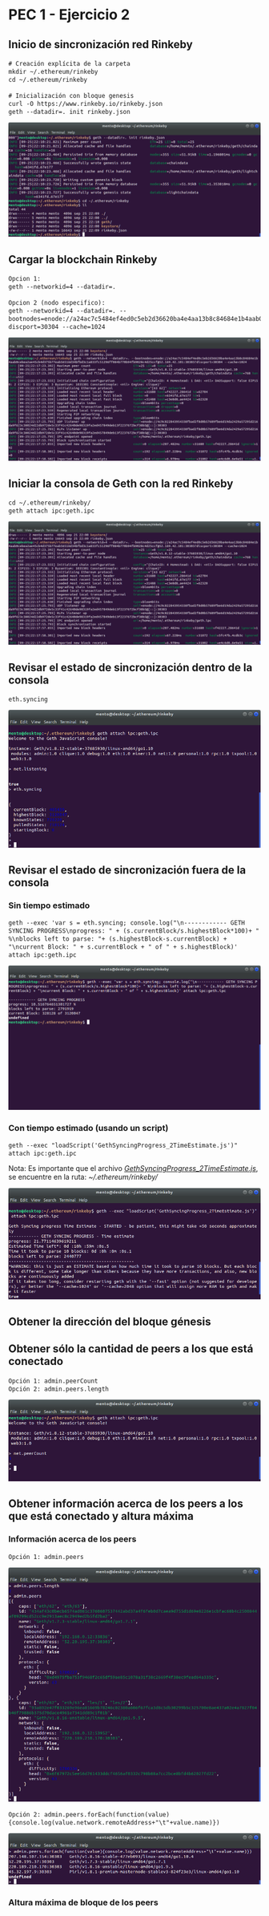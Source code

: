 # PEC 1 - Ejercicio 2

## Inicio de sincronización red Rinkeby

``` 
# Creación explícita de la carpeta
mkdir ~/.ethereum/rinkeby
cd ~/.ethereum/rinkeby

# Inicialización con bloque genesis
curl -O https://www.rinkeby.io/rinkeby.json
geth --datadir=. init rinkeby.json
``` 

![Inicialización de Rinkeby](images/init-rinkeby.png?raw=true "Inicialización de Rinkeby")

## Cargar la blockchain Rinkeby

``` 
Opcion 1:
geth --networkid=4 --datadir=.

Opcion 2 (nodo especifico):
geth --networkid=4 --datadir=. --bootnodes=enode://a24ac7c5484ef4ed0c5eb2d36620ba4e4aa13b8c84684e1b4aab0cebea2ae45cb4d375b77eab56516d34bfbd3c1a833fc51296ff084b770b94fb9028c4d25ccf@52.169.42.101:30303?discport=30304 --cache=1024
``` 

![Cargar la blockchain Rinkeby](images/load-blockchain-rinkeby.png?raw=true "Cargar la blockchain ")

## Iniciar la consola de Geth con la red Rinkeby

``` 
cd ~/.ethereum/rinkeby/
geth attach ipc:geth.ipc
``` 

![Inicir la consola de get con la red rinkeby](images/load-blockchain-rinkeby.png?raw=true "Inicir la consola de get con la red rinkeby")


## Revisar el estado de sincronización dentro de la consola

``` 
eth.syncing
``` 

![Revisar el estado de sincronización dentro de la consola](images/rinkeby-check-state-attached.png?raw=true "Revisar el estado de sincronización dentro de la consola")



## Revisar el estado de sincronización fuera de la consola
### Sin tiempo estimado

``` 
geth --exec 'var s = eth.syncing; console.log("\n------------ GETH SYNCING PROGRESS\nprogress: " + (s.currentBlock/s.highestBlock*100)+ " %\nblocks left to parse: "+ (s.highestBlock-s.currentBlock) + "\ncurrent Block: " + s.currentBlock + " of " + s.highestBlock)' attach ipc:geth.ipc
``` 

![Revisar el estado de sincronización fuera de la consola](images/rinkeby-check-state-deattached.png?raw=true "Revisar el estado de sincronización fuera de la consola")

### Con tiempo estimado (usando un script)

``` 
geth --exec "loadScript('GethSyncingProgress_2TimeEstimate.js')" attach ipc:geth.ipc
``` 

Nota: Es importante que el archivo [*GethSyncingProgress_2TimeEstimate.js*](GethSyncingProgress_2TimeEstimate.js), se encuentre en la ruta: *~/.ethereum/rinkeby/*

![Revisar el estado de sincronización fuera de la consola](images/rinkeby-check-status-with-time-estimated.png?raw=true "Revisar el estado de sincronización fuera de la consola")


## Obtener la dirección del bloque génesis


## Obtener sólo la cantidad de peers a los que está conectado

``` 
Opción 1: admin.peerCount
Opción 2: admin.peers.length
``` 

![Cantidad de peers a los que está conectado](images/rinkeby-peers-connected.png?raw=true "Cantidad de peers a los que está conectado")


## Obtener información acerca de los peers a los que está conectado y altura máxima

### Información acerca de los peers

``` 
Opción 1: admin.peers
``` 

![info peers](images/rinkeby-peers-info.png?raw=true "info peers")


``` 
Opción 2: admin.peers.forEach(function(value){console.log(value.network.remoteAddress+"\t"+value.name)})
``` 
![info peers](images/rinkeby-peers-info-2.png?raw=true "info peers")


### Altura máxima de bloque de los peers

``` 
``` 

